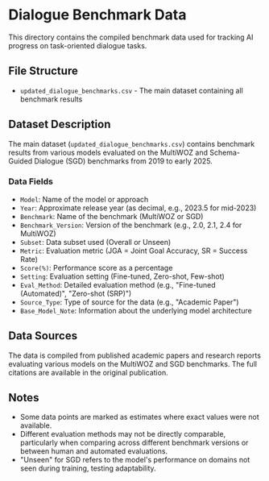 # Dialogue Benchmark Data

This directory contains the compiled benchmark data used for tracking AI progress on task-oriented dialogue tasks.

## File Structure

- `updated_dialogue_benchmarks.csv` - The main dataset containing all benchmark results

## Dataset Description

The main dataset (`updated_dialogue_benchmarks.csv`) contains benchmark results from various models evaluated on the MultiWOZ and Schema-Guided Dialogue (SGD) benchmarks from 2019 to early 2025. 

### Data Fields

- `Model`: Name of the model or approach
- `Year`: Approximate release year (as decimal, e.g., 2023.5 for mid-2023)
- `Benchmark`: Name of the benchmark (MultiWOZ or SGD)
- `Benchmark_Version`: Version of the benchmark (e.g., 2.0, 2.1, 2.4 for MultiWOZ)
- `Subset`: Data subset used (Overall or Unseen)
- `Metric`: Evaluation metric (JGA = Joint Goal Accuracy, SR = Success Rate)
- `Score(%)`: Performance score as a percentage
- `Setting`: Evaluation setting (Fine-tuned, Zero-shot, Few-shot)
- `Eval_Method`: Detailed evaluation method (e.g., "Fine-tuned (Automated)", "Zero-shot (SRP)")
- `Source_Type`: Type of source for the data (e.g., "Academic Paper")
- `Base_Model_Note`: Information about the underlying model architecture

## Data Sources

The data is compiled from published academic papers and research reports evaluating various models on the MultiWOZ and SGD benchmarks. The full citations are available in the original publication.

## Notes

- Some data points are marked as estimates where exact values were not available.
- Different evaluation methods may not be directly comparable, particularly when comparing across different benchmark versions or between human and automated evaluations.
- "Unseen" for SGD refers to the model's performance on domains not seen during training, testing adaptability.
